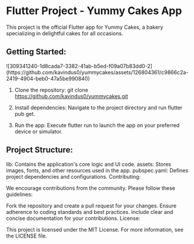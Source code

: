 # Flutter Project - Yummy Cakes App

This project is the official Flutter app for Yummy Cakes, a bakery specializing in delightful cakes for all occasions.

## Getting Started:

   <p>![309341240-1d8cada7-3382-41ab-b5ed-f09a07b83dd0-2](https://github.com/kavindus0/yummycakes/assets/126804361/c9866c2a-2419-4904-beb0-47a5be990840)

1. Clone the repository: git clone https://github.com/kavindus0/yummycakes.git
   
2. Install dependencies: Navigate to the project directory and run flutter pub get.
   
3. Run the app: Execute flutter run to launch the app on your preferred device or simulator.
</p>

## Project Structure:

lib: Contains the application's core logic and UI code.
assets: Stores images, fonts, and other resources used in the app.
pubspec.yaml: Defines project dependencies and configurations.
Contributing:

We encourage contributions from the community. Please follow these guidelines:

Fork the repository and create a pull request for your changes.
Ensure adherence to coding standards and best practices.
Include clear and concise documentation for your contributions.
License:

This project is licensed under the MIT License. For more information, see the LICENSE file.
